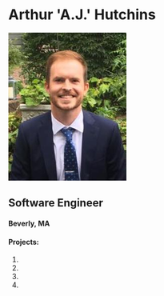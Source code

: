 # Arthur 'A.J.' Hutchins

<img src="https://github.com/ajhutchins/ajhutchins.github.io/blob/master/AJ_Headshot.jpg" border-radius="50%" />

## Software Engineer
#### Beverly, MA


#### Projects:
1. 
2. 
3. 
4. 
